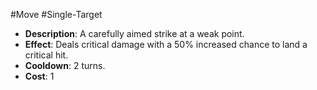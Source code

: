 #Move #Single-Target

- **Description**: A carefully aimed strike at a weak point.
- **Effect**: Deals critical damage with a 50% increased chance to land a critical hit.
- **Cooldown**: 2 turns.
- **Cost**: 1